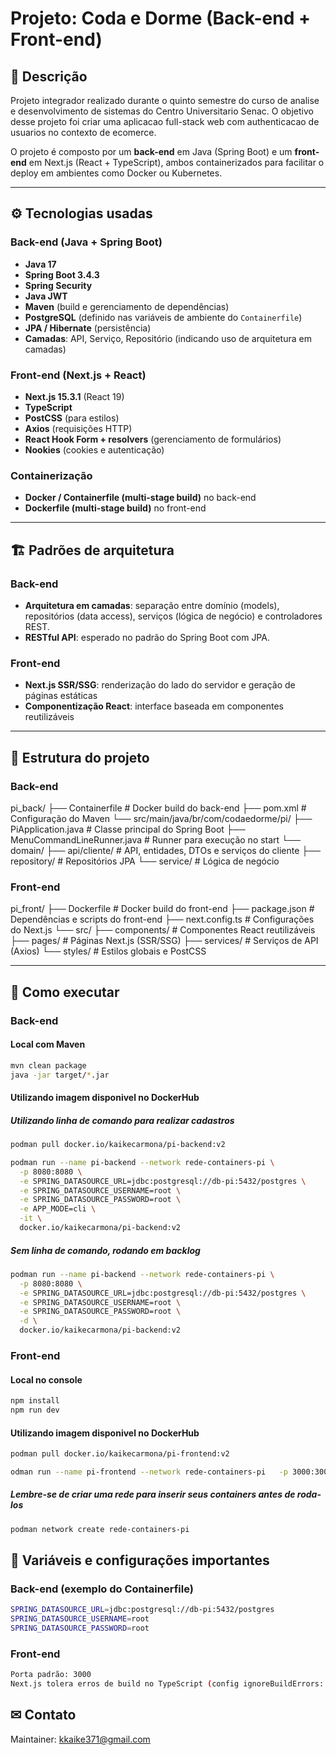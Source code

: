 # Projeto: Coda e Dorme (Back-end + Front-end)

## 📌 Descrição

Projeto integrador realizado durante o quinto semestre do curso de analise e desenvolvimento de sistemas do Centro Universitario Senac. O objetivo desse projeto foi criar uma aplicacao full-stack web com authenticacao de usuarios no contexto de ecomerce.

O projeto é composto por um **back-end** em Java (Spring Boot) e um **front-end** em Next.js (React + TypeScript), ambos containerizados para facilitar o deploy em ambientes como Docker ou Kubernetes.

---

## ⚙ Tecnologias usadas

### Back-end (Java + Spring Boot)

- **Java 17**
- **Spring Boot 3.4.3**
- **Spring Security**
- **Java JWT**
- **Maven** (build e gerenciamento de dependências)
- **PostgreSQL** (definido nas variáveis de ambiente do `Containerfile`)
- **JPA / Hibernate** (persistência)
- **Camadas**: API, Serviço, Repositório (indicando uso de arquitetura em camadas)

### Front-end (Next.js + React)

- **Next.js 15.3.1** (React 19)
- **TypeScript**
- **PostCSS** (para estilos)
- **Axios** (requisições HTTP)
- **React Hook Form + resolvers** (gerenciamento de formulários)
- **Nookies** (cookies e autenticação)

### Containerização

- **Docker / Containerfile (multi-stage build)** no back-end
- **Dockerfile (multi-stage build)** no front-end

---

## 🏗 Padrões de arquitetura

### Back-end

- **Arquitetura em camadas**: separação entre domínio (models), repositórios (data access), serviços (lógica de negócio) e controladores REST.
- **RESTful API**: esperado no padrão do Spring Boot com JPA.

### Front-end

- **Next.js SSR/SSG**: renderização do lado do servidor e geração de páginas estáticas
- **Componentização React**: interface baseada em componentes reutilizáveis

---

## 📂 Estrutura do projeto

### Back-end

pi_back/
├── Containerfile                   # Docker build do back-end
├── pom.xml                         # Configuração do Maven
└── src/main/java/br/com/codaedorme/pi/
├── PiApplication.java           # Classe principal do Spring Boot
├── MenuCommandLineRunner.java   # Runner para execução no start
└── domain/
├── api/cliente/             # API, entidades, DTOs e serviços do cliente
├── repository/              # Repositórios JPA
└── service/                 # Lógica de negócio


### Front-end


pi_front/
├── Dockerfile                      # Docker build do front-end
├── package.json                    # Dependências e scripts do front-end
├── next.config.ts                  # Configurações do Next.js
└── src/
├── components/                 # Componentes React reutilizáveis
├── pages/                       # Páginas Next.js (SSR/SSG)
├── services/                    # Serviços de API (Axios)
└── styles/                      # Estilos globais e PostCSS


---

## 🚀 Como executar

### Back-end

#### Local com Maven

```bash
mvn clean package
java -jar target/*.jar
```

#### Utilizando imagem disponivel no DockerHub

##### Utilizando linha de comando para realizar cadastros

```bash
podman pull docker.io/kaikecarmona/pi-backend:v2
```

```bash
podman run --name pi-backend --network rede-containers-pi \
  -p 8080:8080 \
  -e SPRING_DATASOURCE_URL=jdbc:postgresql://db-pi:5432/postgres \
  -e SPRING_DATASOURCE_USERNAME=root \
  -e SPRING_DATASOURCE_PASSWORD=root \
  -e APP_MODE=cli \
  -it \
  docker.io/kaikecarmona/pi-backend:v2
```
##### Sem linha de comando, rodando em backlog
```bash
podman run --name pi-backend --network rede-containers-pi \
  -p 8080:8080 \
  -e SPRING_DATASOURCE_URL=jdbc:postgresql://db-pi:5432/postgres \
  -e SPRING_DATASOURCE_USERNAME=root \
  -e SPRING_DATASOURCE_PASSWORD=root \
  -d \
  docker.io/kaikecarmona/pi-backend:v2
```

### Front-end

#### Local no console
```bash
npm install
npm run dev
```

#### Utilizando imagem disponivel no DockerHub

```bash
podman pull docker.io/kaikecarmona/pi-frontend:v2
```

```bash
odman run --name pi-frontend --network rede-containers-pi   -p 3000:3000  -d  pi-frontend
```

##### Lembre-se de criar uma rede para inserir seus containers antes de roda-los
```bash
podman network create rede-containers-pi
```


## 🔑 Variáveis e configurações importantes

### Back-end (exemplo do Containerfile)
```bash
SPRING_DATASOURCE_URL=jdbc:postgresql://db-pi:5432/postgres
SPRING_DATASOURCE_USERNAME=root
SPRING_DATASOURCE_PASSWORD=root
```

### Front-end
```bash
Porta padrão: 3000
Next.js tolera erros de build no TypeScript (config ignoreBuildErrors: true)
```


## ✉ Contato

Maintainer: kkaike371@gmail.com
